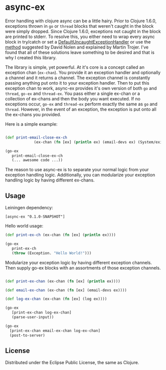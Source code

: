 # async-ex

Error handling with clojure async can be a little hairy. Prior to Clojure 1.6.0, exceptions thrown in `go` or `thread` blocks that weren't caught in the block were simply dropped. Since Clojure 1.6.0, exceptions not caught in the block are printed to stderr. To resolve this, you either need to wrap every async block in try/catch or set a [DefaultUncaughtExceptionHandler](http://docs.oracle.com/javase/1.5.0/docs/api/java/lang/Thread.UncaughtExceptionHandler.html) or use the [method](http://martintrojer.github.io/clojure/2014/03/09/working-with-coreasync-exceptions-in-go-blocks/) suggested by David Nolen and explained by Martin Trojer. I've found that all of these solutions leave something to be desired and that is why I created this library.


The library is simple, yet powerful. At it's core is a concept called an exception chan (`ex-chan`). You provide it an exception handler and optionally a channel and it returns a channel. The exception channel is constantly passing anything put onto it to your exception handler. Then to put this exception chan to work, async-ex provides it's own version of both `go` and `thread`, `go-ex` and `thread-ex`. You pass either a single ex-chan or a collection of ex-chans and then the body you want executed. If no exceptions occur, `go-ex` and `thread-ex` perform exactly the same as `go` and `thread`. However, in the event of an exception, the exception is put onto all the ex-chans you provided. 

Here is a simple example:

```Clojure

(def print-email-close-ex-ch 
             (ex-chan (fn [ex] (println ex) (email-devs ex) (System/exit 1))))

(go-ex 
   print-email-close-ex-ch
   (... awesome code ...))

```

The reason to use async-ex is to separate your normal logic from your exception handling logic. Additionally, you can modularize your exception handling logic by having different ex-chans. 

## Usage

Leiningen dependency: 

`[async-ex "0.1.0-SNAPSHOT"]`

Hello world usage:

```Clojure 
(def print-ex-ch (ex-chan (fn [ex] (println ex))))

(go-ex 
   print-ex-ch
   (throw (Exception. "Hello World!")))
```

Modularize your exception logic by having different exception channels. Then supply go-ex blocks with an assortments of those exception channels.

```Clojure

(def print-ex-chan (ex-chan (fn [ex] (println ex))))

(def email-ex-chan (ex-chan (fn [ex] (email-devs ex))))

(def log-ex-chan (ex-chan (fn [ex] (log ex))))

(go-ex 
   [print-ex-chan log-ex-chan]
   (parse-user-input))

(go-ex 
  [print-ex-chan email-ex-chan log-ex-chan]
  (post-to-server)
```
## License

Distributed under the Eclipse Public License, the same as Clojure.
